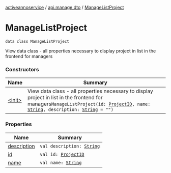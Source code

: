 [activeannoservice](../../index.md) / [api.manage.dto](../index.md) / [ManageListProject](./index.md)

# ManageListProject

`data class ManageListProject`

View data class - all properties necessary to display project in list in the frontend for managers

### Constructors

| Name | Summary |
|---|---|
| [&lt;init&gt;](-init-.md) | View data class - all properties necessary to display project in list in the frontend for managers`ManageListProject(id: `[`ProjectID`](../../project/-project-i-d.md)`, name: `[`String`](https://kotlinlang.org/api/latest/jvm/stdlib/kotlin/-string/index.html)`, description: `[`String`](https://kotlinlang.org/api/latest/jvm/stdlib/kotlin/-string/index.html)` = "")` |

### Properties

| Name | Summary |
|---|---|
| [description](description.md) | `val description: `[`String`](https://kotlinlang.org/api/latest/jvm/stdlib/kotlin/-string/index.html) |
| [id](id.md) | `val id: `[`ProjectID`](../../project/-project-i-d.md) |
| [name](name.md) | `val name: `[`String`](https://kotlinlang.org/api/latest/jvm/stdlib/kotlin/-string/index.html) |
